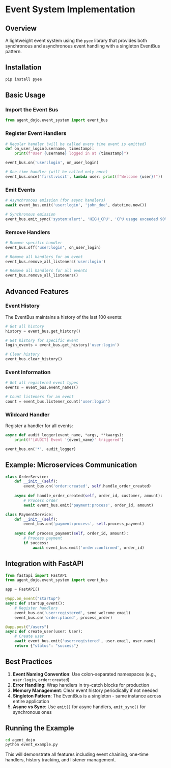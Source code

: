 # Event System Implementation

## Overview
A lightweight event system using the `pyee` library that provides both synchronous and asynchronous event handling with a singleton EventBus pattern.

## Installation
```bash
pip install pyee
```

## Basic Usage

### Import the Event Bus
```python
from agent_dojo.event_system import event_bus
```

### Register Event Handlers
```python
# Regular handler (will be called every time event is emitted)
def on_user_login(username, timestamp):
    print(f"User {username} logged in at {timestamp}")

event_bus.on('user:login', on_user_login)

# One-time handler (will be called only once)
event_bus.once('first:visit', lambda user: print(f"Welcome {user}!"))
```

### Emit Events
```python
# Asynchronous emission (for async handlers)
await event_bus.emit('user:login', 'john_doe', datetime.now())

# Synchronous emission
event_bus.emit_sync('system:alert', 'HIGH_CPU', 'CPU usage exceeded 90%')
```

### Remove Handlers
```python
# Remove specific handler
event_bus.off('user:login', on_user_login)

# Remove all handlers for an event
event_bus.remove_all_listeners('user:login')

# Remove all handlers for all events
event_bus.remove_all_listeners()
```

## Advanced Features

### Event History
The EventBus maintains a history of the last 100 events:
```python
# Get all history
history = event_bus.get_history()

# Get history for specific event
login_events = event_bus.get_history('user:login')

# Clear history
event_bus.clear_history()
```

### Event Information
```python
# Get all registered event types
events = event_bus.event_names()

# Count listeners for an event
count = event_bus.listener_count('user:login')
```

### Wildcard Handler
Register a handler for all events:
```python
async def audit_logger(event_name, *args, **kwargs):
    print(f"[AUDIT] Event '{event_name}' triggered")

event_bus.on('*', audit_logger)
```

## Example: Microservices Communication

```python
class OrderService:
    def __init__(self):
        event_bus.on('order:created', self.handle_order_created)
    
    async def handle_order_created(self, order_id, customer, amount):
        # Process order
        await event_bus.emit('payment:process', order_id, amount)

class PaymentService:
    def __init__(self):
        event_bus.on('payment:process', self.process_payment)
    
    async def process_payment(self, order_id, amount):
        # Process payment
        if success:
            await event_bus.emit('order:confirmed', order_id)
```

## Integration with FastAPI

```python
from fastapi import FastAPI
from agent_dojo.event_system import event_bus

app = FastAPI()

@app.on_event("startup")
async def startup_event():
    # Register handlers
    event_bus.on('user:registered', send_welcome_email)
    event_bus.on('order:placed', process_order)

@app.post("/users")
async def create_user(user: User):
    # Create user
    await event_bus.emit('user:registered', user.email, user.name)
    return {"status": "success"}
```

## Best Practices

1. **Event Naming Convention**: Use colon-separated namespaces (e.g., `user:login`, `order:created`)
2. **Error Handling**: Wrap handlers in try-catch blocks for production
3. **Memory Management**: Clear event history periodically if not needed
4. **Singleton Pattern**: The EventBus is a singleton - same instance across entire application
5. **Async vs Sync**: Use `emit()` for async handlers, `emit_sync()` for synchronous ones

## Running the Example
```bash
cd agent_dojo
python event_example.py
```

This will demonstrate all features including event chaining, one-time handlers, history tracking, and listener management.